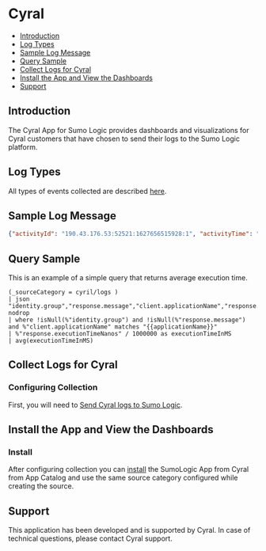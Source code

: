 # Cyral

- [Introduction](#introduction)
- [Log Types](#log-types)
- [Sample Log Message](#sample-log-message)
- [Query Sample](#query-sample)
- [Collect Logs for Cyral](#collect-logs-for-cyral)
- [Install the App and View the Dashboards](#install-the-app-and-view-the-dashboards)
- [Support](#support)

## Introduction

  The Cyral App for Sumo Logic provides dashboards and visualizations for Cyral customers that have chosen to send their logs to the Sumo Logic platform.


## Log Types

   All types of events collected are described [here](https://cyral.com/docs/repo-configure-log-volume#log-settings).

## Sample Log Message


```json
{"activityId": "190.43.176.53:52521:1627656515928:1", "activityTime": "2021-07-30 14:48:35.928000000 +0000 UTC", "activityTimeNanos": 1627656515928000000, "activityTypes": ["query", "fullTableScan"], "identity": {"endUser": "hellfire@outlook.com", "group": "HoneyPot", "repoUser": "medorders", "dbRole": "medorders"}, "repo": {"id": "6pJLkBa9yFe9Db6tnATlwtZJo5i", "name": "DEV-MYSQL", "type": "mysql", "host": "mysql.dev.svc.cluster.local", "port": 5432}, "client": {"connectionId": "190.43.176.53:52521:1627656515928", "connectionTime": "2021-07-30T13:17:43.928Z", "connectionTimeNanos": 1627656515928000000, "host": "190.43.176.53", "port": 52521, "applicationName": "Python"}, "sidecar": {"id": "3pX95MaTEy6cZHX1cUcJS9dlNcT", "name": "k8-dev", "autoScalingGroupInstance": "cyral-7dlngt-cyral-sidecar-66db759b74-hvbng"}, "request": {"statement": "UPDATE * FROM orders", "rewrittenStatement": "SELECT * FROM securedata", "statementType": "UPDATE", "isSensitive": true, "datasetsAccessed": [{"dataset": "public.securedata", "accessType": "read"}], "fieldsAccessed": [{"field": "public.securedata.legal", "label": "legal", "accessType": "read"}], "searchPath": ["medorders", "public"]}, "response": {"message": "Ok", "isError": false, "records": 10, "bytes": 3614, "executionTime": "2123.307602ms", "executionTimeNanos": 2123307602}, "policyViolated": true, "policyViolations": [{"label": "legal", "policyName": "Access Control For Partners", "policyId": "3pceCJcPMVwyR63R3tWcBR81wCE", "accessType": "read", "selectedIdentity": "user:hellfire@outlook.com", "reasons": ["5 records accessed exceeding limit of 2"], "severity": "low"}], "connectionTime": "2021-07-30 14:48:35.928000000 +0000 UTC"}
```

## Query Sample

This is an example of a simple query that returns average execution time.

```text
(_sourceCategory = cyril/logs )
| json "identity.group","response.message","client.applicationName","response.executionTimeNanos" nodrop
| where !isNull(%"identity.group") and !isNull(%"response.message") and %"client.applicationName" matches "{{applicationName}}"
| %"response.executionTimeNanos" / 1000000 as executionTimeInMS
| avg(executionTimeInMS)

```

## Collect Logs for Cyral


### Configuring Collection

   First, you will need to [Send Cyral logs to Sumo Logic](https://cyral.com/docs/integration-siem#send-cyral-logs-to-sumo-logic).


## Install the App and View the Dashboards

### Install

After configuring collection you can [install](https://help.sumologic.com/05Search/Library/Apps-in-Sumo-Logic/Install-Apps-from-the-Library) the SumoLogic App from Cyral from App Catalog and use the same source category configured while creating the source.


## Support

This application has been developed and is supported by Cyral. In case of technical questions, please contact Cyral support.
